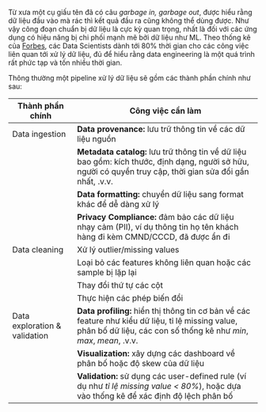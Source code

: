 Từ xưa một cụ giấu tên đã có câu *garbage in, garbage out*, được hiểu rằng dữ liệu đầu vào mà rác thì kết quả đầu ra cũng không thể dùng được. Như vậy công đoạn chuẩn bị dữ liệu là cực kỳ quan trọng, nhất là đối với các ứng dụng có hiệu năng bị chi phối mạnh mẽ bởi dữ liệu như ML. Theo thống kê của [Forbes](https://www.forbes.com/sites/gilpress/2016/03/23/data-preparation-most-time-consuming-least-enjoyable-data-science-task-survey-says), các Data Scientists dành tới 80% thời gian cho các công việc liên quan tới xử lý dữ liệu, đủ để hiểu rằng data engineering là một quá trình rất phức tạp và tốn nhiều thời gian. 

Thông thường một pipeline xử lý dữ liệu sẽ gồm các thành phần chính như sau:

| Thành phần chính  | Công việc cần làm |
| --------------    | ------- |
| Data ingestion    | **Data provenance:** lưu trữ thông tin về các dữ liệu nguồn |
|    | **Metadata catalog:** lưu trữ thông tin về dữ liệu bao gồm: kích thước, định dạng, người sở hữu, người có quyền truy cập, thời gian sửa đổi gần nhất, .v.v.  |
|    | **Data formatting:** chuyển dữ liệu sang format khác để dễ dàng xử lý |
|    | **Privacy Compliance:** đảm bảo các dữ liệu nhạy cảm (PII), ví dụ thông tin họ tên khách hàng đi kèm CMND/CCCD, đã được ẩn đi |
| Data cleaning | Xử lý outlier/missing values  |
|    | Loại bỏ các features không liên quan hoặc các sample bị lặp lại  |
|    | Thay đổi thứ tự các cột  |
|    | Thực hiện các phép biến đổi |
| Data exploration & validation | **Data profiling:** hiển thị thông tin cơ bản về các feature như kiểu dữ liệu, tỉ lệ missing value, phân bố dữ liệu, các con số thống kê như *min*, *max*, *mean*, .v.v. |
|    | **Visualization:** xây dựng các dashboard về phân bố hoặc độ skew của dữ liệu |
|    | **Validation:** sử dụng các user-defined rule (ví dụ như *tỉ lệ missing value < 80%*), hoặc dựa vào thống kê để xác định độ lệch phân bố |